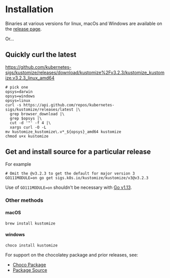[release page]: https://github.com/kubernetes-sigs/kustomize/releases
[Go]: https://golang.org

# Installation

Binaries at various versions for linux, macOs and Windows
are available on the [release page].

Or...

## Quickly curl the latest


https://github.com/kubernetes-sigs/kustomize/releases/download/kustomize%2Fv3.2.3/kustomize_kustomize.v3.2.3_linux_amd64


```
# pick one
opsys=darwin
opsys=windows
opsys=linux
curl -s https://api.github.com/repos/kubernetes-sigs/kustomize/releases/latest |\
  grep browser_download |\
  grep $opsys |\
  cut -d '"' -f 4 |\
  xargs curl -O -L
mv kustomize_kustomize\.v*_${opsys}_amd64 kustomize
chmod u+x kustomize
```

## Get and install source for a particular release

For example
```
# Omit the @v3.2.3 to get the default for major version 3
GO111MODULE=on go get sigs.k8s.io/kustomize/kustomize/v3@v3.2.3
```

Use of `GO111MODULE=on` shouldn't be necessary
with [Go v1.13](https://golang.org/doc/go1.13#modules).

### Other methods

#### macOS

```
brew install kustomize
```

#### windows

```
choco install kustomize
```

For support on the chocolatey package
and prior releases, see:
- [Choco Package](https://chocolatey.org/packages/kustomize)
- [Package Source](https://github.com/kenmaglio/choco-kustomize)
